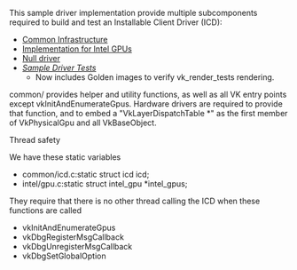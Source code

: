 This sample driver implementation provide multiple subcomponents required to build and test an Installable Client Driver (ICD):
- [Common Infrastructure](common)
- [Implementation for Intel GPUs](intel)
- [Null driver](nulldrv)
- [*Sample Driver Tests*](../tests)
    - Now includes Golden images to verify vk_render_tests rendering.

common/ provides helper and utility functions, as well as all VK entry points
except vkInitAndEnumerateGpus.  Hardware drivers are required to provide that
function, and to embed a "VkLayerDispatchTable *" as the first member of
VkPhysicalGpu and all VkBaseObject.

Thread safety

 We have these static variables

  - common/icd.c:static struct icd icd;
  - intel/gpu.c:static struct intel_gpu *intel_gpus;

 They require that there is no other thread calling the ICD when these
 functions are called

  - vkInitAndEnumerateGpus
  - vkDbgRegisterMsgCallback
  - vkDbgUnregisterMsgCallback
  - vkDbgSetGlobalOption
